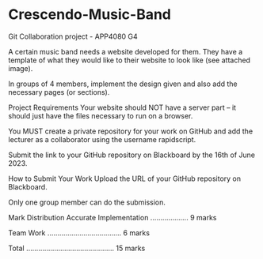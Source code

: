 # Crescendo-Music-Band
Git Collaboration project - APP4080 G4


A certain music band needs a website developed for them. They have a template of what they would like to their website to look like (see attached image).

In groups of 4 members, implement the design given and also add the necessary pages (or sections).




Project Requirements
Your website should NOT have a server part – it should just have the files necessary to run on a browser.

You MUST create a private repository for your work on GitHub and add the lecturer as a collaborator using the username rapidscript.

Submit the link to your GitHub repository on Blackboard by the 16th of June 2023.




How to Submit Your Work
Upload the URL of your GitHub repository on Blackboard.

Only one group member can do the submission.




Mark Distribution
Accurate Implementation ………………. 9 marks

Team Work ……………...………………. 6 marks

Total …………………………….………. 15 marks

